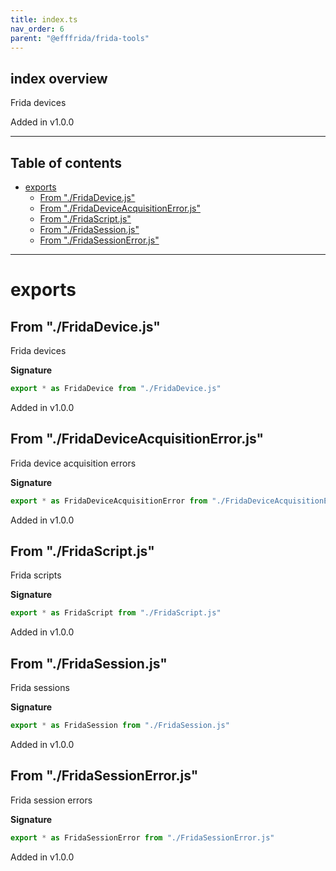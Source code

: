 ```yaml
---
title: index.ts
nav_order: 6
parent: "@efffrida/frida-tools"
---
```


## index overview

Frida devices

Added in v1.0.0

---

<h2 class="text-delta">Table of contents</h2>

- [exports](#exports)
  - [From "./FridaDevice.js"](#from-fridadevicejs)
  - [From "./FridaDeviceAcquisitionError.js"](#from-fridadeviceacquisitionerrorjs)
  - [From "./FridaScript.js"](#from-fridascriptjs)
  - [From "./FridaSession.js"](#from-fridasessionjs)
  - [From "./FridaSessionError.js"](#from-fridasessionerrorjs)

---

# exports

## From "./FridaDevice.js"

Frida devices

**Signature**

```ts
export * as FridaDevice from "./FridaDevice.js"
```

Added in v1.0.0

## From "./FridaDeviceAcquisitionError.js"

Frida device acquisition errors

**Signature**

```ts
export * as FridaDeviceAcquisitionError from "./FridaDeviceAcquisitionError.js"
```

Added in v1.0.0

## From "./FridaScript.js"

Frida scripts

**Signature**

```ts
export * as FridaScript from "./FridaScript.js"
```

Added in v1.0.0

## From "./FridaSession.js"

Frida sessions

**Signature**

```ts
export * as FridaSession from "./FridaSession.js"
```

Added in v1.0.0

## From "./FridaSessionError.js"

Frida session errors

**Signature**

```ts
export * as FridaSessionError from "./FridaSessionError.js"
```

Added in v1.0.0
